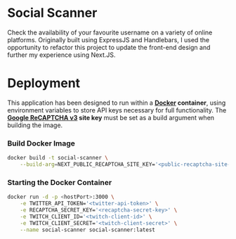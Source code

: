 # **Social Scanner**

Check the availability of your favourite username on a variety of online platforms. Originally built using ExpressJS and Handlebars, I used the opportunity to refactor this project to update the front-end design and further my experience using Next.JS.

# **Deployment**

This application has been designed to run within a **[Docker](https://www.docker.com/) container**, using environment variables to store API keys necessary for full functionality. The **[Google ReCAPTCHA v3](https://developers.google.com/recaptcha/docs/v3) site key** must be set as a build argument when building the image.

### Build Docker Image

```bash
docker build -t social-scanner \
    --build-arg=NEXT_PUBLIC_RECAPTCHA_SITE_KEY='<public-recaptcha-site-key>' .
```

### Starting the Docker Container

```bash
docker run -d -p <hostPort>:3000 \
    -e TWITTER_API_TOKEN='<twitter-api-token>' \
    -e RECAPTCHA_SECRET_KEY='<recaptcha-secret-key>' \
    -e TWITCH_CLIENT_ID='<twitch-client-id>' \
    -e TWITCH_CLIENT_SECRET='<twitch-client-secret>' \
    --name social-scanner social-scanner:latest
```
